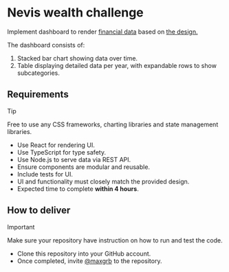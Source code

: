 # Nevis wealth challenge

Implement dashboard to render [financial data](/server/data.json) based on [the design.](https://www.figma.com/design/t6itC2qsmr3WLPugwrVdqS/Frontend-engineer-home-task)

The dashboard consists of:

1. Stacked bar chart showing data over time.
2. Table displaying detailed data per year, with expandable rows to show subcategories.

## Requirements

> [!TIP]
> Free to use any CSS frameworks, charting libraries and state management libraries.

- Use React for rendering UI.
- Use TypeScript for type safety.
- Use Node.js to serve data via REST API.
- Ensure components are modular and reusable.
- Include tests for UI.
- UI and functionality must closely match the provided design.
- Expected time to complete **within 4 hours**.

## How to deliver

> [!IMPORTANT]  
> Make sure your repository have instruction on how to run and test the code.

- Clone this repository into your GitHub account.
- Once completed, invite [@maxgrb](https://github.com/maxgrb) to the repository.
